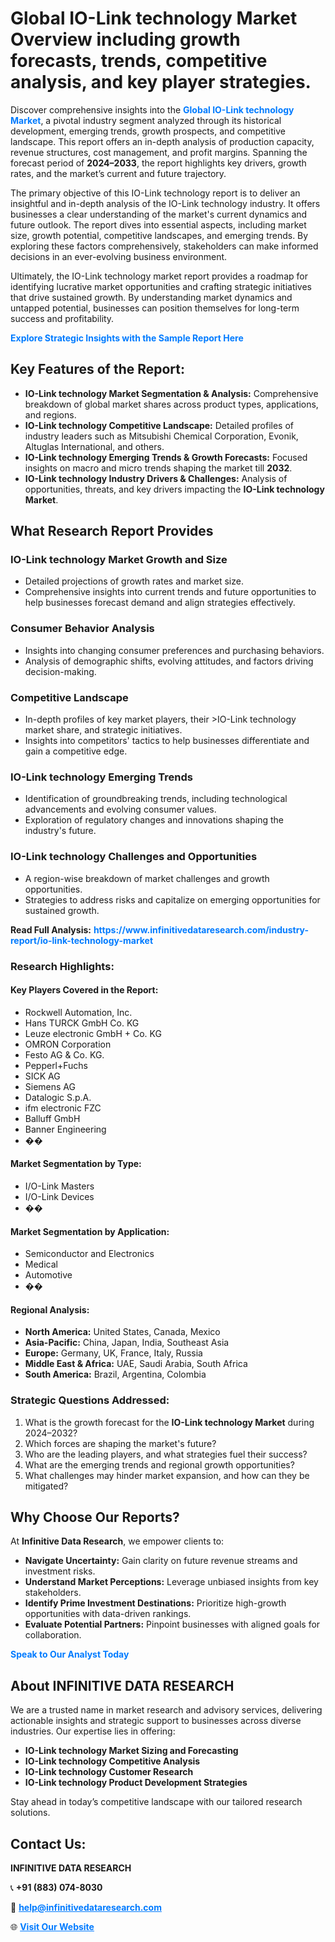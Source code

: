 <h1>Global IO-Link technology Market Overview including growth forecasts, trends, competitive analysis, and key player strategies.</h1>
<p>
Discover comprehensive insights into the 
<a href="https://www.infinitivedataresearch.com/industry-report/io-link-technology-market" rel="dofollow" style="color: #007BFF; text-decoration: none;"><strong>Global IO-Link technology Market</strong></a>, a pivotal industry segment analyzed through its historical development, emerging trends, growth prospects, and competitive landscape. This report offers an in-depth analysis of production capacity, revenue structures, cost management, and profit margins. Spanning the forecast period of <strong>2024–2033</strong>, the report highlights key drivers, growth rates, and the market’s current and future trajectory.
</p>
<p>
The primary objective of this IO-Link technology report is to deliver an insightful and in-depth analysis of the IO-Link technology industry. It offers businesses a clear understanding of the market's current dynamics and future outlook. The report dives into essential aspects, including market size, growth potential, competitive landscapes, and emerging trends. By exploring these factors comprehensively, stakeholders can make informed decisions in an ever-evolving business environment.
</p>
<p>
Ultimately, the IO-Link technology market report provides a roadmap for identifying lucrative market opportunities and crafting strategic initiatives that drive sustained growth. By understanding market dynamics and untapped potential, businesses can position themselves for long-term success and profitability.
</p>
<p>
<a href="https://www.infinitivedataresearch.com/request-sample/reportId=109084" style="color: #007BFF; text-decoration: none;"><strong>Explore Strategic Insights with the Sample Report Here</strong></a>
</p>

<h2>Key Features of the Report:</h2>
<ul>
<li><strong>IO-Link technology Market Segmentation & Analysis:</strong> Comprehensive breakdown of global market shares across product types, applications, and regions.</li>
<li><strong>IO-Link technology Competitive Landscape:</strong> Detailed profiles of industry leaders such as Mitsubishi Chemical Corporation, Evonik, Altuglas International, and others.</li>
<li><strong>IO-Link technology Emerging Trends & Growth Forecasts:</strong> Focused insights on macro and micro trends shaping the market till <strong>2032</strong>.</li>
<li><strong>IO-Link technology Industry Drivers & Challenges:</strong> Analysis of opportunities, threats, and key drivers impacting the <strong>IO-Link technology Market</strong>.</li>
</ul>

<h2>What Research Report Provides</h2>
<h3>IO-Link technology Market Growth and Size</h3>
<ul>
<li>Detailed projections of growth rates and market size.</li>
<li>Comprehensive insights into current trends and future opportunities to help businesses forecast demand and align strategies effectively.</li>
</ul>

<h3>Consumer Behavior Analysis</h3>
<ul>
<li>Insights into changing consumer preferences and purchasing behaviors.</li>
<li>Analysis of demographic shifts, evolving attitudes, and factors driving decision-making.</li>
</ul>

<h3>Competitive Landscape</h3>
<ul>
<li>In-depth profiles of key market players, their >IO-Link technology market share, and strategic initiatives.</li>
<li>Insights into competitors' tactics to help businesses differentiate and gain a competitive edge.</li>
</ul>

<h3>IO-Link technology Emerging Trends</h3>
<ul>
<li>Identification of groundbreaking trends, including technological advancements and evolving consumer values.</li>
<li>Exploration of regulatory changes and innovations shaping the industry's future.</li>
</ul>

<h3>IO-Link technology Challenges and Opportunities</h3>
<ul>
<li>A region-wise breakdown of market challenges and growth opportunities.</li>
<li>Strategies to address risks and capitalize on emerging opportunities for sustained growth.</li>
</ul>
<p><strong>Read Full Analysis:</strong> <a href="https://www.infinitivedataresearch.com/industry-report/io-link-technology-market" rel="dofollow" style="color: #007BFF; text-decoration: none;"><strong>https://www.infinitivedataresearch.com/industry-report/io-link-technology-market</strong></a></p>
<h3>Research Highlights:</h3>
<h4>Key Players Covered in the Report:</h4>
<ul><li>Rockwell Automation, Inc.</li><li>Hans TURCK GmbH Co. KG</li><li>Leuze electronic GmbH + Co. KG</li><li>OMRON Corporation</li><li>Festo AG &amp; Co. KG.</li><li>Pepperl+Fuchs</li><li>SICK AG</li><li>Siemens AG</li><li>Datalogic S.p.A.</li><li>ifm electronic FZC</li><li>Balluff GmbH</li><li>Banner Engineering</li><li>��</li></ul>
<h4>Market Segmentation by Type:</h4>
<ul><li>I/O-Link Masters</li><li>I/O-Link Devices</li><li>��</li></ul>
<h4>Market Segmentation by Application:</h4>
<ul><li>Semiconductor and Electronics</li><li>Medical</li><li>Automotive</li><li>��</li></ul>

<h4>Regional Analysis:</h4>
<ul>
<li><strong>North America:</strong> United States, Canada, Mexico</li>
<li><strong>Asia-Pacific:</strong> China, Japan, India, Southeast Asia</li>
<li><strong>Europe:</strong> Germany, UK, France, Italy, Russia</li>
<li><strong>Middle East & Africa:</strong> UAE, Saudi Arabia, South Africa</li>
<li><strong>South America:</strong> Brazil, Argentina, Colombia</li>
</ul>

<h3>Strategic Questions Addressed:</h3>
<ol>
<li>What is the growth forecast for the <strong>IO-Link technology Market</strong> during 2024–2032?</li>
<li>Which forces are shaping the market's future?</li>
<li>Who are the leading players, and what strategies fuel their success?</li>
<li>What are the emerging trends and regional growth opportunities?</li>
<li>What challenges may hinder market expansion, and how can they be mitigated?</li>
</ol>

<h2>Why Choose Our Reports?</h2>
<p>At <strong>Infinitive Data Research</strong>, we empower clients to:</p>
<ul>
<li><strong>Navigate Uncertainty:</strong> Gain clarity on future revenue streams and investment risks.</li>
<li><strong>Understand Market Perceptions:</strong> Leverage unbiased insights from key stakeholders.</li>
<li><strong>Identify Prime Investment Destinations:</strong> Prioritize high-growth opportunities with data-driven rankings.</li>
<li><strong>Evaluate Potential Partners:</strong> Pinpoint businesses with aligned goals for collaboration.</li>
</ul>
<p><a href="https://www.infinitivedataresearch.com/industry-report/io-link-technology-market" rel="dofollow" style="color: #007BFF; text-decoration: none;"><strong>Speak to Our Analyst Today</strong></a></p>

<h2>About INFINITIVE DATA RESEARCH</h2>
<p>We are a trusted name in market research and advisory services, delivering actionable insights and strategic support to businesses across diverse industries. Our expertise lies in offering:</p>
<ul>
<li><strong>IO-Link technology Market Sizing and Forecasting</strong></li>
<li><strong>IO-Link technology Competitive Analysis</strong></li>
<li><strong>IO-Link technology Customer Research</strong></li>
<li><strong>IO-Link technology Product Development Strategies</strong></li>
</ul>
<p>Stay ahead in today’s competitive landscape with our tailored research solutions.</p>

<h2>Contact Us:</h2>
<p><strong>INFINITIVE DATA RESEARCH</strong></p>
<p>📞 <strong>+91 (883) 074-8030</strong></p>
<p>📧 <strong><a href="mailto:help@infinitivedataresearch.com" style="color: #007BFF;">help@infinitivedataresearch.com</a></strong></p>
<p>🌐 <strong><a href="https://www.infinitivedataresearch.com" rel="dofollow" style="color: #007BFF;">Visit Our Website</a></strong></p>